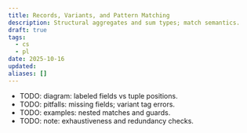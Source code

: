 ```yaml
---
title: Records, Variants, and Pattern Matching
description: Structural aggregates and sum types; match semantics.
draft: true
tags:
  - cs
  - pl
date: 2025-10-16
updated:
aliases: []
---
```

- TODO: diagram: labeled fields vs tuple positions.
- TODO: pitfalls: missing fields; variant tag errors.
- TODO: examples: nested matches and guards.
- TODO: note: exhaustiveness and redundancy checks.
